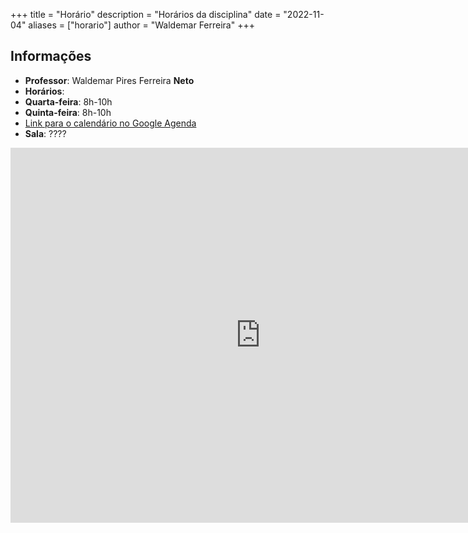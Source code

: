 +++
title = "Horário"
description = "Horários da disciplina"
date = "2022-11-04"
aliases = ["horario"]
author = "Waldemar Ferreira"
+++


## Informações

* **Professor**: Waldemar Pires Ferreira **Neto**
* **Horários**:
 * **Quarta-feira**: 8h-10h
 * **Quinta-feira**: 8h-10h
 * [Link para o calendário no Google Agenda](https://calendar.google.com/calendar/u/2?cid=Y19jbGFzc3Jvb204YzYwNWFkZkBncm91cC5jYWxlbmRhci5nb29nbGUuY29t)
* **Sala**: ????

<div>
<iframe src="https://calendar.google.com/calendar/embed?src=c_classroom8c605adf%40group.calendar.google.com&ctz=America%2FRecife" style="border: 0" width="800" height="600" frameborder="0" scrolling="no"></iframe>
</div>
